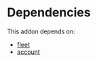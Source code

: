 # Dependencies

This addon depends on:

- [fleet](../../odoo-bringout-oca-ocb-fleet)
- [account](../../odoo-bringout-oca-ocb-account)
